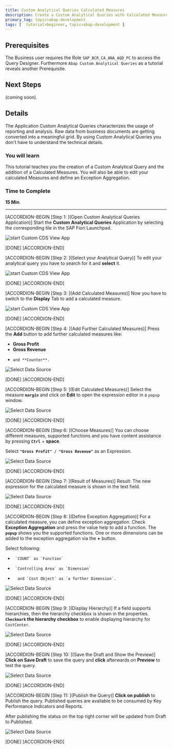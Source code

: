 ```yaml
---
title: Custom Analytical Queries Calculated Measures
description: Create a Custom Analytical Queries with Calculated Measures.
primary_tag: topic>abap-development
tags: [  tutorial>beginner, topic>abap-development ]
---
```


## Prerequisites  
The Business user requires the Role `SAP_BCR_CA_ANA_AQD_PC` to access the Query Designer.
Furthermore `Abap Custom Analytical Queries` as a tutorial reveals another Prerequisite.

## Next Steps
 (coming soon).
## Details
The Application Custom Analytical Queries characterizes the usage of reporting and analysis.
Raw data from business documents are getting converted into a meaningful grid.
By using Custom Analytical Queries you don't have to understand the technical details.
### You will learn  
This tutorial teaches you the creation of a Custom Analytical Query and the addition of a  Calculated Measures. You will also be able to edit your calculated Measures and define an Exception Aggregation.
### Time to Complete
**15 Min**.

---
[ACCORDION-BEGIN [Step 1: ](Open Custom Analytical Queries Application)]
Start the **Custom Analytical Queries** Application by selecting the corresponding tile in the SAP Fiori Launchpad.

![start Custom CDS View App](FLP.png)

[DONE]
[ACCORDION-END]

[ACCORDION-BEGIN [Step 2: ](Select your Analytical Query)]
To edit your analytical query you have to search for it and **select** it.

![start Custom CDS View App](select.png)

[DONE]
[ACCORDION-END]

[ACCORDION-BEGIN [Step 3: ](Add Calculated Measures)]
Now you have to switch to the **Display** Tab to add a calculated measure.

![start Custom CDS View App](calculated-measures.png)

[DONE]
[ACCORDION-END]

[ACCORDION-BEGIN [Step 4: ](Add Further Calculated Measures)]
Press the **Add** button to add further calculated measures like:

-    **Gross Profit**
-    **Gross Revenue**
-     and **Counter**.

![Select Data Source](further-measures.png)

[DONE]
[ACCORDION-END]

[ACCORDION-BEGIN [Step 5: ](Edit Calculated Measures)]
Select the measure **`margin`** and click on **Edit** to open the expression editor in a `popup` window.

![Select Data Source](calculated-measures2.png)

[DONE]
[ACCORDION-END]

[ACCORDION-BEGIN [Step 6: ](Choose Measures)]
You can choose different measures, supported functions and you have content assistance by pressing **`Ctrl`** + **space**.

Select **`"Gross Profit" / "Gross Revenue"`** as an Expression.

![Select Data Source](calculated-measures3.png)

[DONE]
[ACCORDION-END]

[ACCORDION-BEGIN [Step 7: ](Result of Measures)]
Result:
The new expression for the calculated measure is shown in the text field.

![Select Data Source](calculated-measures4.png)

[DONE]
[ACCORDION-END]

[ACCORDION-BEGIN [Step 8: ](Define Exception Aggregation)]
For a calculated measure, you can define exception aggregation. Check **Exception Aggregation** and press the value help to add a function. The **`popup`** shows you the supported functions. One or more dimensions can be added to the exception aggregation via the **+** button.

Select following:

-      `COUNT` as `Function`
-      `Controlling Area` as `Dimension`
-       and `Cost Object` as `a further Dimension`.

![Select Data Source](calculated-measures5.png)

[DONE]
[ACCORDION-END]

[ACCORDION-BEGIN [Step 9: ](Display Hierarchy)]
If a field supports hierarchies, then the hierarchy checkbox is shown in the properties.
**`Checkmark` the hierarchy checkbox** to enable displaying hierarchy for `CostCenter`.

![Select Data Source](costcenter.png)

[DONE]
[ACCORDION-END]

[ACCORDION-BEGIN [Step 10: ](Save the Draft and Show the Preview)]
**Click on Save Draft** to save the query and **click** afterwards on **Preview** to test the query.

![Select Data Source](save.png)

[DONE]
[ACCORDION-END]

[ACCORDION-BEGIN [Step 11: ](Publish the Query)]
**Click on publish** to Publish the query. Published queries are available to be consumed by Key Performance Indicators and Reports.  

After publishing the status on the top right corner will be updated from Draft to Published.

![Select Data Source](publish.png)

[DONE]
[ACCORDION-END]

